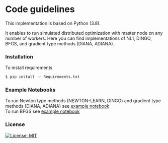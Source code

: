 # Code guidelines

This implementation is based on Python (3.8). 

It enables to run simulated distributed optimization with master node on any number of workers. Here you can find implementations of NL1, DINGO, BFGS, and gradient type methods (DIANA, ADIANA).

### Installation

To install requirements
```sh
$ pip install -r Requirements.txt
```

###  Example Notebooks
To run Newton type methods (NEWTON-LEARN, DINGO) and gradient type methods (DIANA, ADIANA) see [example notebook](https://github.com/Intelligent-Systems-Phystech/Islamov-BS-Thesis/blob/main/Code/Example%20notebook.ipynb)     
To run BFGS see [example notebook](https://github.com/Intelligent-Systems-Phystech/Islamov-BS-Thesis/blob/main/Code/BFGS/BFGS_example_notebook.ipynb)      


### License
[![License: MIT](https://img.shields.io/badge/License-MIT-yellow.svg)](https://opensource.org/licenses/MIT)
